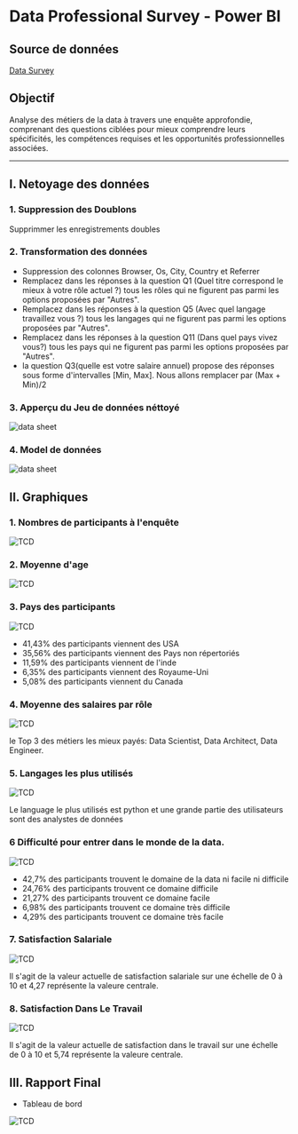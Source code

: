 # Data Professional Survey - Power BI

## Source de données
[Data Survey](data_survey.xlsx)


## Objectif
Analyse des métiers de la data à travers une enquête approfondie, comprenant des questions ciblées pour mieux comprendre leurs spécificités, les compétences requises et les opportunités professionnelles associées. 

---
## I.  Netoyage des données 

### 1. Suppression des Doublons
Supprimmer les enregistrements doubles
### 2. Transformation des données
 - Suppression des colonnes Browser, Os, City, Country et Referrer
 - Remplacez dans les réponses à la question Q1 (Quel titre correspond le mieux à votre rôle actuel ?) tous les rôles qui ne figurent pas parmi les options proposées par "Autres".
 - Remplacez dans les réponses à la question Q5 (Avec quel langage travaillez vous ?) tous les langages qui ne figurent pas parmi les options proposées par "Autres".
  - Remplacez dans les réponses à la question Q11 (Dans quel pays vivez vous?) tous les pays qui ne figurent pas parmi les options proposées par "Autres".
 - la question Q3(quelle est votre salaire annuel) propose des réponses sous forme d'intervalles [Min, Max]. Nous allons remplacer par (Max + Min)/2

 ### 3. Apperçu du Jeu de données néttoyé

![data sheet](data_survey.png) 
### 4. Model de données

![data sheet](data_survey_model.png)

 ## II. Graphiques 

 ### 1. Nombres de participants à l'enquête
![TCD](survey_takers.png)

 ### 2. Moyenne d'age 
![TCD](average_age_of_survey_takers.png)

 ### 3. Pays des participants
![TCD](country_of_survey_takers.png)

- 41,43% des participants viennent des USA
- 35,56% des participants viennent des Pays non répertoriés
- 11,59% des participants viennent de l'inde
- 6,35% des participants viennent des Royaume-Uni
- 5,08% des participants viennent du Canada

 ### 4. Moyenne des salaires par rôle
![TCD](average_salary_by_job_title.png)

le Top 3 des métiers les mieux payés: Data Scientist, Data Architect, Data Engineer.

 ### 5. Langages les plus utilisés
![TCD](favorite_programming_language.png)

Le language le plus utilisés est python et une grande partie des utilisateurs sont des analystes de données

 ### 6 Difficulté pour entrer dans le monde de la data. 
![TCD](difficulty_to_brake_into_data.png)

- 42,7% des participants  trouvent le domaine de la data ni facile ni difficile
- 24,76% des participants trouvent ce domaine difficile
- 21,27% des participants trouvent ce domaine facile
- 6,98% des participants trouvent ce domaine très difficile
- 4,29% des participants trouvent ce domaine très facile

 ### 7. Satisfaction Salariale
![TCD](hapiness_salary.png)

Il s'agit de la valeur actuelle de satisfaction salariale sur une échelle de 0 à 10 et 4,27 représente la valeure centrale.

 ### 8. Satisfaction Dans Le Travail
![TCD](hapiness_work.png)

Il s'agit de la valeur actuelle de satisfaction dans le travail sur une échelle de 0 à 10 et 5,74 représente la valeure centrale.


 ## III. Rapport Final

 - Tableau de bord

 ![TCD](Repport.png)
